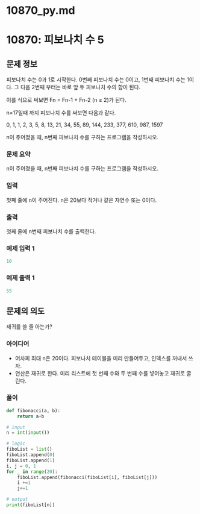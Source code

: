 # 10870_py.md

# 10870: 피보나치 수 5

## 문제 정보

피보나치 수는 0과 1로 시작한다. 0번째 피보나치 수는 0이고, 1번째 피보나치 수는 1이다. 그 다음 2번째 부터는 바로 앞 두 피보나치 수의 합이 된다.

이를 식으로 써보면 Fn = Fn-1 + Fn-2 (n ≥ 2)가 된다.

n=17일때 까지 피보나치 수를 써보면 다음과 같다.

0, 1, 1, 2, 3, 5, 8, 13, 21, 34, 55, 89, 144, 233, 377, 610, 987, 1597

n이 주어졌을 때, n번째 피보나치 수를 구하는 프로그램을 작성하시오.

### 문제 요약

n이 주어졌을 때, n번째 피보나치 수를 구하는 프로그램을 작성하시오.

### 입력

첫째 줄에 n이 주어진다. n은 20보다 작거나 같은 자연수 또는 0이다.

### 출력

첫째 줄에 n번째 피보나치 수를 출력한다.

### 예제 입력 1

```java
10
```

### 예제 출력 1

```java
55
```

## 문제의 의도

재귀를 쓸 줄 아는가?

### 아이디어

- 어차피 최대 n은 20이다. 피보나치 테이블을 미리 만들어두고, 인덱스를 꺼내서 쓰자.
- 연산은 재귀로 한다. 미리 리스트에 첫 번째 수와 두 번째 수를 넣어놓고 재귀로 굴린다.

### 풀이

```python
def fibonacci(a, b):
    return a+b

# input
n = int(input())

# logic
fiboList = list()
fiboList.append(0)
fiboList.append(1)
i, j = 0, 1
for _ in range(20):
    fiboList.append(fibonacci(fiboList[i], fiboList[j]))
    i +=1
    j+=1

# output
print(fiboList[n])
```
